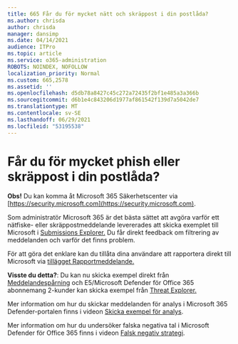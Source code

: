 ```yaml
---
title: 665 Får du för mycket nätt och skräppost i din postlåda?
ms.author: chrisda
author: chrisda
manager: dansimp
ms.date: 04/14/2021
audience: ITPro
ms.topic: article
ms.service: o365-administration
ROBOTS: NOINDEX, NOFOLLOW
localization_priority: Normal
ms.custom: 665,2578
ms.assetid: ''
ms.openlocfilehash: d5db78a8427c45c272a72435f2bf1e485a3a366b
ms.sourcegitcommit: d6b1e4c843206d1977af861542f139d7a5042de7
ms.translationtype: MT
ms.contentlocale: sv-SE
ms.lasthandoff: 06/29/2021
ms.locfileid: "53195538"
---
```

# <a name="are-you-receiving-too-much-phish-or-spam-in-your-mailbox"></a>Får du för mycket phish eller skräppost i din postlåda?

**Obs!** Du kan komma åt Microsoft 365 Säkerhetscenter via [https://security.microsoft.com](https://security.microsoft.com).

Som administratör Microsoft 365 är det bästa sättet att avgöra varför ett nätfiske- eller skräppostmeddelande levererades att skicka exemplet till Microsoft i [Submissions Explorer.](https://security.microsoft.com/reportsubmission) Du får direkt feedback om filtrering av meddelanden och varför det finns problem.

För att göra det enklare kan du tillåta dina användare att rapportera direkt till Microsoft via [tillägget Rapportmeddelande.](https://appsource.microsoft.com/product/office/WA104381180?src=office&tab=Overview)

**Visste du detta?**: Du kan nu skicka exempel direkt från [Meddelandespårning](https://security.microsoft.com/messagetrace) och E5/Microsoft Defender för Office 365 abonnemang 2-kunder kan skicka exempel från [Threat Explorer.](/microsoft-365/security/office-365-security/threat-explorer)

Mer information om hur du skickar meddelanden för analys i Microsoft 365 Defender-portalen finns i videon [Skicka exempel för analys](https://go.microsoft.com/fwlink/?linkid=2166435).

Mer information om hur du undersöker falska negativa tal i Microsoft Defender för Office 365 finns i videon [Falsk negativ strategi](https://go.microsoft.com/fwlink/?linkid=2166434).
